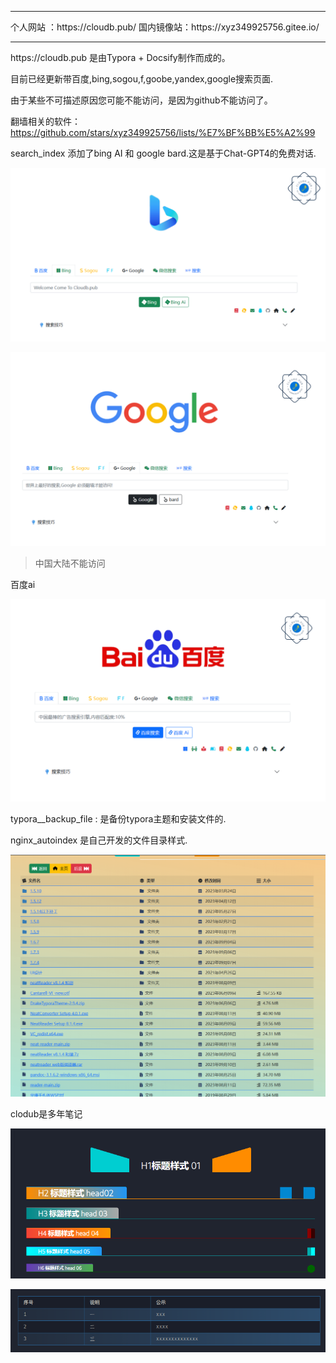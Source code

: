 <hr/>
个人网站 ：https://cloudb.pub/
国内镜像站：https://xyz349925756.gitee.io/
<hr />
https://cloudb.pub 是由Typora + Docsify制作而成的。 

目前已经更新带百度,bing,sogou,f,goobe,yandex,google搜索页面.

由于某些不可描述原因您可能不能访问，是因为github不能访问了。

翻墙相关的软件：https://github.com/stars/xyz349925756/lists/%E7%BF%BB%E5%A2%99

search_index 添加了bing AI 和 google bard.这是基于Chat-GPT4的免费对话.

![image-20230720163216198](README.assets/image-20230720163216198.png)

![image-20230720163349874](README.assets/image-20230720163349874.png)

> 中国大陆不能访问

百度ai

![image-20230917135253886](.README.assets/image-20230917135253886.png)



typora__backup_file : 是备份typora主题和安装文件的.

nginx_autoindex 是自己开发的文件目录样式.

![image-20230917135555637](.README.assets/image-20230917135555637.png)

clodub是多年笔记

![image-20230917135728968](.README.assets/image-20230917135728968.png)

![image-20230917135738034](.README.assets/image-20230917135738034.png)

